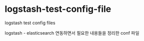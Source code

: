 # logstash-test-config-file
logstash test config files

logstash - elasticsearch 연동하면서 필요한 내용들을 정리한 conf 파일
